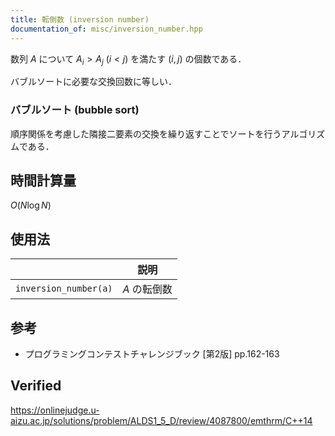 ```yaml
---
title: 転倒数 (inversion number)
documentation_of: misc/inversion_number.hpp
---
```


数列 $A$ について $A_i > A_j \ (i < j)$ を満たす $(i, j)$ の個数である．

バブルソートに必要な交換回数に等しい．


### バブルソート (bubble sort)

順序関係を考慮した隣接二要素の交換を繰り返すことでソートを行うアルゴリズムである．


## 時間計算量

$O(N\log{N})$


## 使用法

||説明|
|:--:|:--:|
|`inversion_number(a)`|$A$ の転倒数|


## 参考

- プログラミングコンテストチャレンジブック \[第2版\] pp.162-163


## Verified

https://onlinejudge.u-aizu.ac.jp/solutions/problem/ALDS1_5_D/review/4087800/emthrm/C++14

